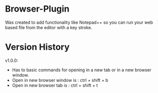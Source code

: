 Browser-Plugin
==============
Was created to add functionality like Notepad++ so you can run your web based file from the editor with a key stroke. 

Version History
===============

v1.0.0:
- Has to basic commands for opening in a new tab or in a new browser window.
- Open in new browser window is : ctrl + shift + b
- Open in new browser tab is : ctrl + shift + t